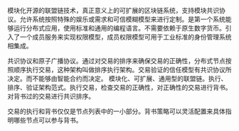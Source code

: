 模块化开源的联盟链技术，真正意义上的可扩展的区块链系统，支持模块共识协议。允许系统按照特殊的娱乐或需求和可信模糊模型来进行定制。是第一个系统能够运行分布式应用，使用标准和通用的编程语言。不需要依赖于原生数字货币。引入了一个成员服务来实现权限模型，成员权限模型可用于工业标准的身份管理系统相集成。

共识协议和原子广播协议。通过对交易的排序来确保交易的正确性，分布式节点按照顺序执行交易，这种架构叫做排序执行架构。交易验证的信任模型有共识协议所决定。而不能够由智能合约而决定。 模块化、可扩展、通用型的联盟链。执行、排序、验证架构范式。执行交易，检查交易的正确性，对正确性的交易进行背书。对背书过的交易进行共识排序。

交易的执行和背书仅仅是节点列表中的一小部分。背书策略可以灵活配置来具体指明哪些节点可以参与背书。
